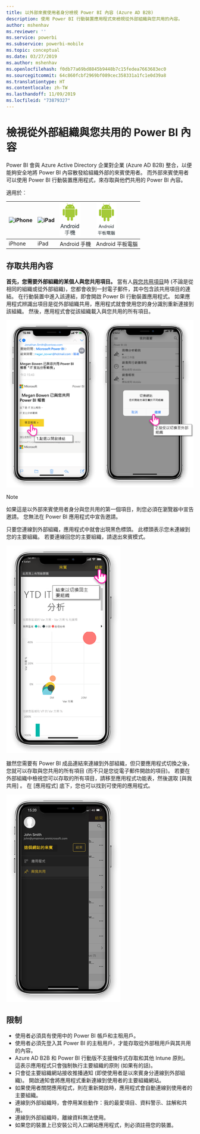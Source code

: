 ```yaml
---
title: 以外部來賓使用者身分檢視 Power BI 內容 (Azure AD B2B)
description: 使用 Power BI 行動裝置應用程式來檢視從外部組織與您共用的內容。
author: mshenhav
ms.reviewer: ''
ms.service: powerbi
ms.subservice: powerbi-mobile
ms.topic: conceptual
ms.date: 03/27/2019
ms.author: mshenhav
ms.openlocfilehash: f0db77a69bd8845b9448b7c15fedea7663683ec0
ms.sourcegitcommit: 64c860fcbf2969bf089cec358331a1fc1e0d39a8
ms.translationtype: HT
ms.contentlocale: zh-TW
ms.lasthandoff: 11/09/2019
ms.locfileid: "73879327"
---
```

# <a name="view-power-bi-content-shared-with-you-from-an-external-organization"></a>檢視從外部組織與您共用的 Power BI 內容

Power BI 會與 Azure Active Directory 企業對企業 (Azure AD B2B) 整合，以便能夠安全地將 Power BI 內容散發給組織外部的來賓使用者。 而外部來賓使用者可以使用 Power BI 行動裝置應用程式，來存取與他們共用的 Power BI 內容。 


適用於︰

| ![iPhone](./media/mobile-app-ssrs-kpis-mobile-on-premises-reports/iphone-logo-50-px.png) | ![iPad](./media/mobile-app-ssrs-kpis-mobile-on-premises-reports/ipad-logo-50-px.png) | ![Android 手機](./media/mobile-app-ssrs-kpis-mobile-on-premises-reports/android-phone-logo-50-px.png) | ![Android 平板電腦](./media/mobile-app-ssrs-kpis-mobile-on-premises-reports/android-tablet-logo-50-px.png) |
|:--- |:--- |:--- |:--- |
| iPhone |iPad |Android 手機 |Android 平板電腦 |

## <a name="accessing-shared-content"></a>存取共用內容

**首先，您需要外部組織的某個人與您共用項目。** 當有人[與您共用項目](../../service-share-dashboards.md)時 (不論是從相同的組織或從外部組織)，您都會收到一封電子郵件，其中包含該共用項目的連結。 在行動裝置中進入該連結，即會開啟 Power BI 行動裝置應用程式。 如果應用程式辨識出項目是從外部組織共用，應用程式就會使用您的身分識別重新連接到該組織。 然後，應用程式會從該組織載入與您共用的所有項目。

![Power BI 從電子郵件開啟共用項目 ](./media/mobile-apps-b2b/mobile-b2b-open-item-email.png)

> [!NOTE]
> 如果這是以外部來賓使用者身分與您共用的第一個項目，則您必須在瀏覽器中宣告邀請。 您無法在 Power BI 應用程式中宣告邀請。

只要您連線到外部組織，應用程式中就會出現黑色標頭。 此標頭表示您未連線到您的主要組織。 若要連線回您的主要組織，請退出來賓模式。

![Power BI 來賓使用者標頭](./media/mobile-apps-b2b/mobile-b2b-exit-home.png)

雖然您需要有 Power BI 成品連結來連線到外部組織，但只要應用程式切換之後，您就可以存取與您共用的所有項目 (而不只是您從電子郵件開啟的項目)。 若要在外部組織中檢視您可以存取的所有項目，請移至應用程式功能表，然後選取 [與我共用]  。 在 [應用程式]  底下，您也可以找到可使用的應用程式。

![以來賓外部使用者身分檢視 Power BI 應用程式功能表](./media/mobile-apps-b2b/mobile-b2b-menu.png)

## <a name="limitations"></a>限制

- 使用者必須具有使用中的 Power BI 帳戶和主租用戶。
- 使用者必須先登入其 Power BI 的主租用戶，才能存取從外部租用戶與其共用的內容。
- Azure AD B2B 和 Power BI 行動版不支援條件式存取和其他 Intune 原則。 這表示應用程式只會強制執行主要組織的原則 (如果有的話)。
- 只會從主要組織網站接收推播通知 (即使使用者是以來賓身分連線到外部組織)。 開啟通知會將應用程式重新連線到使用者的主要組織網站。
- 如果使用者關閉應用程式，則在重新開啟時，應用程式會自動連線到使用者的主要組織。
- 連線到外部組織時，會停用某些動作：我的最愛項目、資料警示、註解和共用。
- 連線到外部組織時，離線資料無法使用。
- 如果您的裝置上已安裝公司入口網站應用程式，則必須註冊您的裝置。
